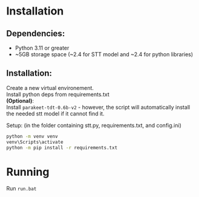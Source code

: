 # Installation
## Dependencies:
 - Python 3.11 or greater
 - ~5GB storage space (~2.4 for STT model and ~2.4 for python libraries)
## Installation:
Create a new virtual environement.<br/>
Install python deps from requirements.txt<br/>
**(Optional)**:<br/>
Install `parakeet-tdt-0.6b-v2` - however, the script will automatically install the needed stt model if it cannot find it.<br/>

Setup: (in the folder containing stt.py, requirements.txt, and config.ini)<br/>
```bash
python -m venv venv
venv\Scripts\activate
python -m pip install -r requirements.txt
```

# Running
Run `run.bat`